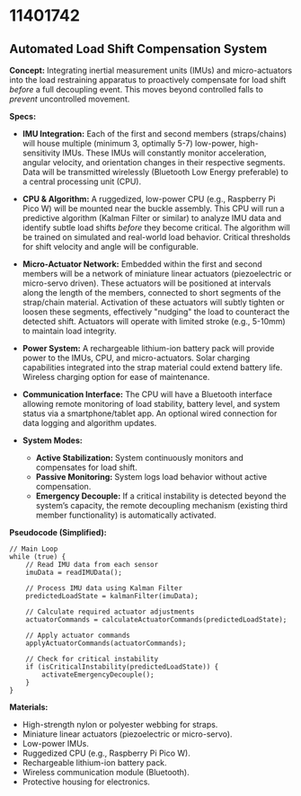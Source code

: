 # 11401742

## Automated Load Shift Compensation System

**Concept:** Integrating inertial measurement units (IMUs) and micro-actuators into the load restraining apparatus to proactively compensate for load shift *before* a full decoupling event. This moves beyond controlled falls to *prevent* uncontrolled movement.

**Specs:**

*   **IMU Integration:** Each of the first and second members (straps/chains) will house multiple (minimum 3, optimally 5-7) low-power, high-sensitivity IMUs. These IMUs will constantly monitor acceleration, angular velocity, and orientation changes in their respective segments. Data will be transmitted wirelessly (Bluetooth Low Energy preferable) to a central processing unit (CPU).

*   **CPU & Algorithm:** A ruggedized, low-power CPU (e.g., Raspberry Pi Pico W) will be mounted near the buckle assembly. This CPU will run a predictive algorithm (Kalman Filter or similar) to analyze IMU data and identify subtle load shifts *before* they become critical. The algorithm will be trained on simulated and real-world load behavior.  Critical thresholds for shift velocity and angle will be configurable.

*   **Micro-Actuator Network:** Embedded within the first and second members will be a network of miniature linear actuators (piezoelectric or micro-servo driven). These actuators will be positioned at intervals along the length of the members, connected to short segments of the strap/chain material.  Activation of these actuators will subtly tighten or loosen these segments, effectively "nudging" the load to counteract the detected shift. Actuators will operate with limited stroke (e.g., 5-10mm) to maintain load integrity.

*   **Power System:** A rechargeable lithium-ion battery pack will provide power to the IMUs, CPU, and micro-actuators. Solar charging capabilities integrated into the strap material could extend battery life. Wireless charging option for ease of maintenance.

*   **Communication Interface:** The CPU will have a Bluetooth interface allowing remote monitoring of load stability, battery level, and system status via a smartphone/tablet app. An optional wired connection for data logging and algorithm updates.

*   **System Modes:**
    *   **Active Stabilization:** System continuously monitors and compensates for load shift.
    *   **Passive Monitoring:** System logs load behavior without active compensation.
    *   **Emergency Decouple:** If a critical instability is detected beyond the system’s capacity, the remote decoupling mechanism (existing third member functionality) is automatically activated.

**Pseudocode (Simplified):**

```
// Main Loop
while (true) {
    // Read IMU data from each sensor
    imuData = readIMUData();

    // Process IMU data using Kalman Filter
    predictedLoadState = kalmanFilter(imuData);

    // Calculate required actuator adjustments
    actuatorCommands = calculateActuatorCommands(predictedLoadState);

    // Apply actuator commands
    applyActuatorCommands(actuatorCommands);

    // Check for critical instability
    if (isCriticalInstability(predictedLoadState)) {
        activateEmergencyDecouple();
    }
}
```

**Materials:**

*   High-strength nylon or polyester webbing for straps.
*   Miniature linear actuators (piezoelectric or micro-servo).
*   Low-power IMUs.
*   Ruggedized CPU (e.g., Raspberry Pi Pico W).
*   Rechargeable lithium-ion battery pack.
*   Wireless communication module (Bluetooth).
*   Protective housing for electronics.